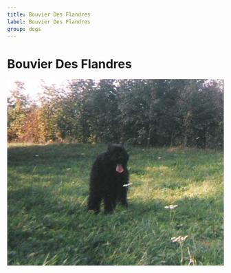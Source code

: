 ```yaml
---
title: Bouvier Des Flandres
label: Bouvier Des Flandres
group: dogs
---
```


# Bouvier Des Flandres

![Bouvier Des Flandres](/assets/images/Bouvier_des_Flandres/image.jpg "Bouvier Des Flandres")